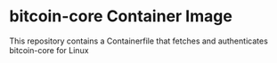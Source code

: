 bitcoin-core Container Image
============================

This repository contains a Containerfile that fetches and authenticates bitcoin-core for Linux
